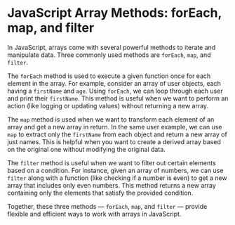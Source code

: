 # JavaScript Array Methods: forEach, map, and filter

In JavaScript, arrays come with several powerful methods to iterate and manipulate data. Three commonly used methods are `forEach`, `map`, and `filter`.

The `forEach` method is used to execute a given function once for each element in the array. For example, consider an array of user objects, each having a `firstName` and `age`. Using `forEach`, we can loop through each user and print their `firstName`. This method is useful when we want to perform an action (like logging or updating values) without returning a new array.

The `map` method is used when we want to transform each element of an array and get a new array in return. In the same user example, we can use `map` to extract only the `firstName` from each object and return a new array of just names. This is helpful when you want to create a derived array based on the original one without modifying the original data.

The `filter` method is useful when we want to filter out certain elements based on a condition. For instance, given an array of numbers, we can use `filter` along with a function (like checking if a number is even) to get a new array that includes only even numbers. This method returns a new array containing only the elements that satisfy the provided condition.

Together, these three methods — `forEach`, `map`, and `filter` — provide flexible and efficient ways to work with arrays in JavaScript.

